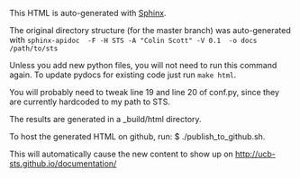This HTML is auto-generated with [Sphinx](http://sphinx-doc.org/).

The original directory structure (for the master branch) was auto-generated
with `sphinx-apidoc  -F -H STS -A "Colin Scott" -V 0.1  -o docs /path/to/sts`

Unless you add new python files, you will not need to run this command again.
To update pydocs for existing code just run `make html`.

You will probably need to tweak line 19 and line 20 of conf.py, since they are
currently hardcoded to my path to STS.

The results are generated in a _build/html directory.

To host the generated  HTML on github, run:
$ ./publish_to_github.sh.

This will automatically cause the new content to show up on
http://ucb-sts.github.io/documentation/ 
